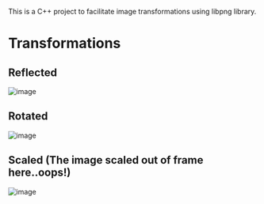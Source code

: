 This is a C++ project to facilitate image transformations using libpng library.

# Transformations

## Reflected

![image](https://github.com/user-attachments/assets/0a2bd492-ddfc-4d9f-8e8e-29059c226782)

## Rotated

![image](https://github.com/user-attachments/assets/960ac1d3-f214-4587-b4df-0b57e20a661c)

## Scaled (The image scaled out of frame here..oops!)

![image](https://github.com/user-attachments/assets/45ed8086-1e48-4925-9404-a91e12d20c25)
